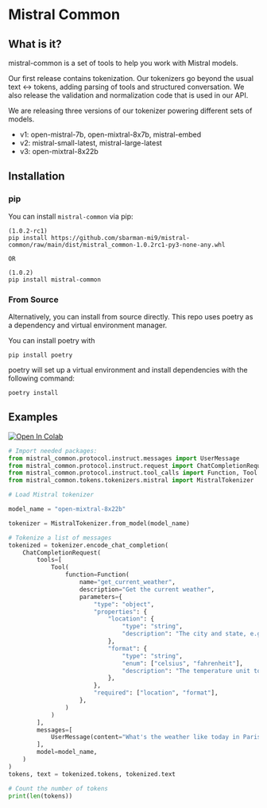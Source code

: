 # Mistral Common

## What is it? 
mistral-common is a set of tools to help you work with Mistral models. 

Our first release contains tokenization. Our tokenizers go beyond  the usual text <-> tokens, adding parsing of tools and structured conversation. We also release the validation and normalization code that is used in our API. 

We are releasing three versions of our tokenizer powering different sets of models. 

- v1: open-mistral-7b, open-mixtral-8x7b, mistral-embed
- v2: mistral-small-latest, mistral-large-latest
- v3: open-mixtral-8x22b

## Installation 

### pip 
You can install `mistral-common` via pip: 
```
(1.0.2-rc1)
pip install https://github.com/sbarman-mi9/mistral-common/raw/main/dist/mistral_common-1.0.2rc1-py3-none-any.whl

OR 

(1.0.2)
pip install mistral-common
```

### From Source
Alternatively, you can install from source directly. This repo uses poetry as a dependency and virtual environment manager.

You can install poetry with
```
pip install poetry
```

poetry will set up a virtual environment and install dependencies with the following command:
```
poetry install
```

## Examples 
<a target="_blank" href="https://colab.research.google.com/github/mistralai/mistral-common/blob/main/examples/tokenizer.ipynb">
  <img src="https://colab.research.google.com/assets/colab-badge.svg" alt="Open In Colab"/>
</a>



```py
# Import needed packages:
from mistral_common.protocol.instruct.messages import UserMessage
from mistral_common.protocol.instruct.request import ChatCompletionRequest
from mistral_common.protocol.instruct.tool_calls import Function, Tool
from mistral_common.tokens.tokenizers.mistral import MistralTokenizer

# Load Mistral tokenizer

model_name = "open-mixtral-8x22b"

tokenizer = MistralTokenizer.from_model(model_name)

# Tokenize a list of messages
tokenized = tokenizer.encode_chat_completion(
    ChatCompletionRequest(
        tools=[
            Tool(
                function=Function(
                    name="get_current_weather",
                    description="Get the current weather",
                    parameters={
                        "type": "object",
                        "properties": {
                            "location": {
                                "type": "string",
                                "description": "The city and state, e.g. San Francisco, CA",
                            },
                            "format": {
                                "type": "string",
                                "enum": ["celsius", "fahrenheit"],
                                "description": "The temperature unit to use. Infer this from the users location.",
                            },
                        },
                        "required": ["location", "format"],
                    },
                )
            )
        ],
        messages=[
            UserMessage(content="What's the weather like today in Paris"),
        ],
        model=model_name,
    )
)
tokens, text = tokenized.tokens, tokenized.text

# Count the number of tokens
print(len(tokens))
```
